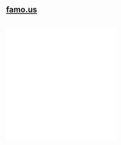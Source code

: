 ## [famo.us]
#  <img src="../images/famous_logo_white.svg" width="300px" />

[famo.us]: http://famo.us/